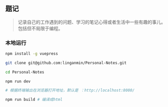 #

## 题记

> 记录自己的工作遇到的问题、学习的笔记心得或者生活中一些有趣的事儿。包括但不局限于编程。

### 本地运行

```bash
npm install -g vuepress

git clone git@github.com:linganmin/Personal-Notes.git

cd Personal-Notes

npm run dev

# 根据终端输出在浏览器打开地址，默认是 ：http://localhost:8080/

npm run build # 编译成html
```